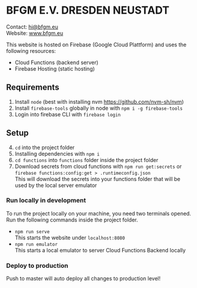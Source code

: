 # BFGM E.V. DRESDEN NEUSTADT

Contact: hi@bfgm.eu <br>
Website: www.bfgm.eu

This website is hosted on Firebase (Google Cloud Plattform) and uses the following resources:
- Cloud Functions (backend server)
- Firebase Hosting (static hosting)

## Requirements

1. Install `node` (best with installing nvm https://github.com/nvm-sh/nvm)
2. Install `firebase-tools` globally in node with `npm i -g firebase-tools`
3. Login into firebase CLI with `firebase login`

## Setup

4. `cd` into the project folder
5. Installing dependencies with `npm i`
6. `cd functions` into `functions` folder inside the project folder
7. Download secrets from cloud functions with `npm run get:secrets` or `firebase functions:config:get > .runtimeconfig.json` <br>
This will download the secrets into your functions folder that will be used by the local server emulator


### Run locally in development

To run the project locally on your machine, you need two terminals opened. Run the following commands inside the project folder.

- `npm run serve` <br>
This starts the website under `localhost:8080`
- `npm run emulator` <br>
This starts a local emulator to server Cloud Functions Backend locally

### Deploy to production

Push to master will auto deploy all changes to production level!
